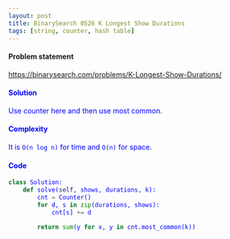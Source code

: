 ```yaml
---
layout: post
title: BinarySearch 0526 K Longest Show Durations
tags: [string, counter, hash table]
---
```


#### Problem statement

<a href="https://binarysearch.com/problems/K-Longest-Show-Durations/"> <font color = blue>https://binarysearch.com/problems/K-Longest-Show-Durations/

#### Solution
Use counter here and then use most common.

#### Complexity
It is `O(n log n)` for time and `O(n)` for space.

#### Code
```python
class Solution:
    def solve(self, shows, durations, k):
        cnt = Counter()
        for d, s in zip(durations, shows):
            cnt[s] += d

        return sum(y for x, y in cnt.most_common(k))
```
